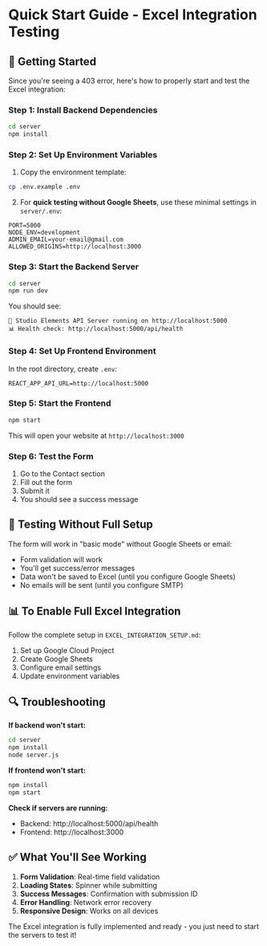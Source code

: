 # Quick Start Guide - Excel Integration Testing

## 🚀 Getting Started

Since you're seeing a 403 error, here's how to properly start and test the Excel integration:

### Step 1: Install Backend Dependencies
```bash
cd server
npm install
```

### Step 2: Set Up Environment Variables
1. Copy the environment template:
```bash
cp .env.example .env
```

2. For **quick testing without Google Sheets**, use these minimal settings in `server/.env`:
```env
PORT=5000
NODE_ENV=development
ADMIN_EMAIL=your-email@gmail.com
ALLOWED_ORIGINS=http://localhost:3000
```

### Step 3: Start the Backend Server
```bash
cd server
npm run dev
```

You should see:
```
🚀 Studio Elements API Server running on http://localhost:5000
📊 Health check: http://localhost:5000/api/health
```

### Step 4: Set Up Frontend Environment
In the root directory, create `.env`:
```env
REACT_APP_API_URL=http://localhost:5000
```

### Step 5: Start the Frontend
```bash
npm start
```

This will open your website at `http://localhost:3000`

### Step 6: Test the Form
1. Go to the Contact section
2. Fill out the form
3. Submit it
4. You should see a success message

## 🧪 Testing Without Full Setup

The form will work in "basic mode" without Google Sheets or email:
- Form validation will work
- You'll get success/error messages
- Data won't be saved to Excel (until you configure Google Sheets)
- No emails will be sent (until you configure SMTP)

## 📊 To Enable Full Excel Integration

Follow the complete setup in `EXCEL_INTEGRATION_SETUP.md`:
1. Set up Google Cloud Project
2. Create Google Sheets
3. Configure email settings
4. Update environment variables

## 🔍 Troubleshooting

**If backend won't start:**
```bash
cd server
npm install
node server.js
```

**If frontend won't start:**
```bash
npm install
npm start
```

**Check if servers are running:**
- Backend: http://localhost:5000/api/health
- Frontend: http://localhost:3000

## ✅ What You'll See Working

1. **Form Validation**: Real-time field validation
2. **Loading States**: Spinner while submitting
3. **Success Messages**: Confirmation with submission ID
4. **Error Handling**: Network error recovery
5. **Responsive Design**: Works on all devices

The Excel integration is fully implemented and ready - you just need to start the servers to test it!
